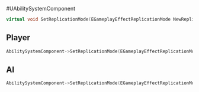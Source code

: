 #UAbilitySystemComponent
```cpp
virtual void SetReplicationMode(EGameplayEffectReplicationMode NewReplicationMode)
```

## Player
```cpp
AbilitySystemComponent->SetReplicationMode(EGameplayEffectReplicationMode::Mixed);
```

## AI
```cpp
AbilitySystemComponent->SetReplicationMode(EGameplayEffectReplicationMode::Minimal);
```